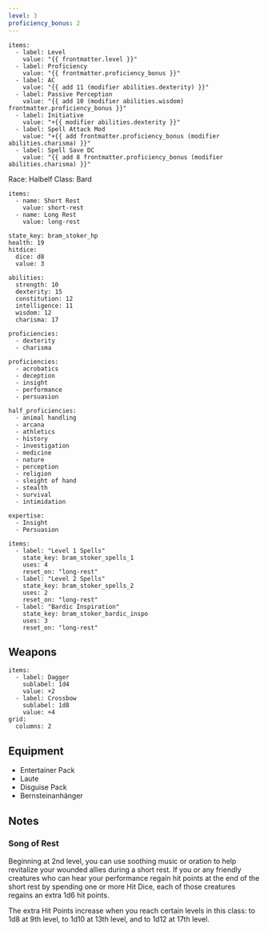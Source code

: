 ```yaml
---
level: 3
proficiency_bonus: 2
---
```

```stats
items:
  - label: Level
    value: "{{ frontmatter.level }}"
  - label: Proficiency
    value: "{{ frontmatter.proficiency_bonus }}"
  - label: AC
    value: "{{ add 11 (modifier abilities.dexterity) }}"
  - label: Passive Perception
    value: "{{ add 10 (modifier abilities.wisdom) frontmatter.proficiency_bonus }}"
  - label: Initiative
    value: "+{{ modifier abilities.dexterity }}"
  - label: Spell Attack Mod
    value: "+{{ add frontmatter.proficiency_bonus (modifier abilities.charisma) }}"
  - label: Spell Save DC
    value: "{{ add 8 frontmatter.proficiency_bonus (modifier abilities.charisma) }}"
```


Race: Halbelf
Class: Bard

```event-btns
items:
  - name: Short Rest
    value: short-rest
  - name: Long Rest
    value: long-rest
```

```healthpoints
state_key: bram_stoker_hp
health: 19
hitdice:
  dice: d8
  value: 3
```

```ability
abilities:
  strength: 10
  dexterity: 15
  constitution: 12
  intelligence: 11
  wisdom: 12
  charisma: 17

proficiencies:
  - dexterity
  - charisma   
```

```skills
proficiencies:
  - acrobatics
  - deception
  - insight
  - performance
  - persuasion

half_proficiencies:
  - animal handling
  - arcana
  - athletics
  - history
  - investigation
  - medicine
  - nature
  - perception
  - religion
  - sleight of hand
  - stealth
  - survival 
  - intimidation
  
expertise:
  - Insight
  - Persuasion
```

```consumable
items:
  - label: "Level 1 Spells"
    state_key: bram_stoker_spells_1
    uses: 4
    reset_on: "long-rest"
  - label: "Level 2 Spells"
    state_key: bram_stoker_spells_2
    uses: 2
    reset_on: "long-rest"
  - label: "Bardic Inspiration"
    state_key: bram_stoker_bardic_inspo
    uses: 3
    reset_on: "long-rest"
```

## Weapons

```stats
items:
  - label: Dagger
    sublabel: 1d4
    value: +2
  - label: Crossbow
    sublabel: 1d8
    value: +4
grid:
  columns: 2
```

## Equipment
- Entertainer Pack
- Laute
- Disguise Pack
- Bernsteinanhänger

## Notes
### Song of Rest

Beginning at 2nd level, you can use soothing music or oration to help revitalize your wounded allies during a short rest. If you or any friendly creatures who can hear your performance regain hit points at the end of the short rest by spending one or more Hit Dice, each of those creatures regains an extra 1d6 hit points.

The extra Hit Points increase when you reach certain levels in this class: to 1d8 at 9th level, to 1d10 at 13th level, and to 1d12 at 17th level.